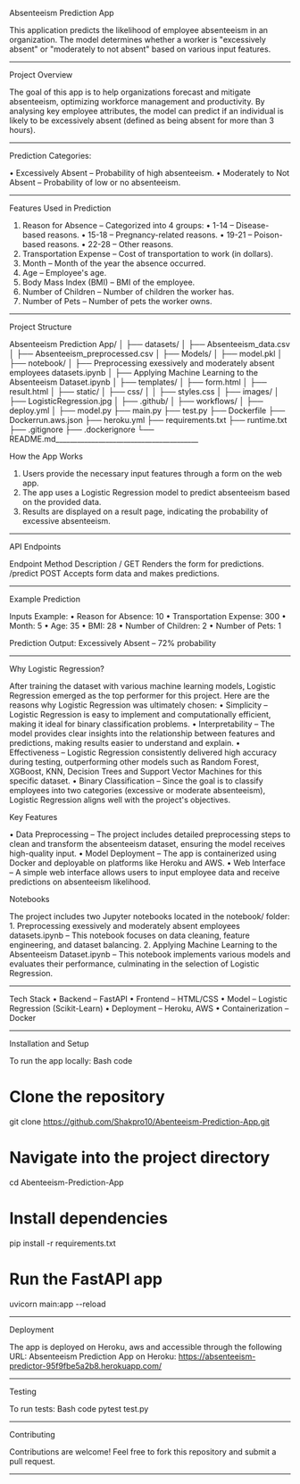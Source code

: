 Absenteeism Prediction App

This application predicts the likelihood of employee absenteeism in an organization. The model determines whether a worker is "excessively absent" or "moderately to not absent" based on various input features.
________________________________________


Project Overview

The goal of this app is to help organizations forecast and mitigate absenteeism, optimizing workforce management and productivity. By analysing key employee attributes, the model can predict if an individual is likely to be excessively absent (defined as being absent for more than 3 hours).
________________________________________


Prediction Categories:

•	Excessively Absent – Probability of high absenteeism.
•	Moderately to Not Absent – Probability of low or no absenteeism.
________________________________________


Features Used in Prediction

1.	Reason for Absence – Categorized into 4 groups:
    •	1-14 – Disease-based reasons.
    •	15-18 – Pregnancy-related reasons.
    •	19-21 – Poison-based reasons.
    •	22-28 – Other reasons.
2.	Transportation Expense – Cost of transportation to work (in dollars).
3.	Month – Month of the year the absence occurred.
4.	Age – Employee's age.
5.	Body Mass Index (BMI) – BMI of the employee.
6.	Number of Children – Number of children the worker has.
7.	Number of Pets – Number of pets the worker owns.
________________________________________


Project Structure

Absenteeism Prediction App/
│
├── datasets/
│   ├── Absenteeism_data.csv
│   ├── Absenteeism_preprocessed.csv
│
├── Models/
│   ├── model.pkl
│
├── notebook/
│   ├── Preprocessing exessively and moderately absent employees datasets.ipynb
│   ├── Applying Machine Learning to the Absenteeism Dataset.ipynb
│
├── templates/
│   ├── form.html
│   ├── result.html
│
├── static/
│   ├── css/
│   │   ├── styles.css
│   ├── images/
│       ├── LogisticRegression.jpg
│
├── .github/
│   ├── workflows/
│       ├── deploy.yml
│
├── model.py
├── main.py
├── test.py
├── Dockerfile
├── Dockerrun.aws.json
├── heroku.yml
├── requirements.txt
├── runtime.txt
├── .gitignore
├── .dockerignore
└── README.md________________________________________


How the App Works

1.	Users provide the necessary input features through a form on the web app.
2.	The app uses a Logistic Regression model to predict absenteeism based on the provided data.
3.	Results are displayed on a result page, indicating the probability of excessive absenteeism.
________________________________________


API Endpoints

Endpoint	Method	Description
/	        GET	    Renders the form for predictions.
/predict	POST	Accepts form data and makes predictions.
________________________________________


Example Prediction

Inputs Example:
    •	Reason for Absence: 10
    •	Transportation Expense: 300
    •	Month: 5
    •	Age: 35
    •	BMI: 28
    •	Number of Children: 2
    •	Number of Pets: 1

Prediction Output: Excessively Absent – 72% probability
________________________________________


Why Logistic Regression?

After training the dataset with various machine learning models, Logistic Regression emerged as the top performer for this project. Here are the reasons why Logistic Regression was ultimately chosen:
    •	Simplicity – Logistic Regression is easy to implement and computationally efficient, making it ideal for binary classification problems.
    •	Interpretability – The model provides clear insights into the relationship between features and predictions, making results easier to understand and explain.
    •	Effectiveness – Logistic Regression consistently delivered high accuracy during testing, outperforming other models such as Random Forest, XGBoost, KNN, Decision Trees and Support Vector Machines for this specific dataset.
    •	Binary Classification – Since the goal is to classify employees into two categories (excessive or moderate absenteeism), Logistic Regression aligns well with the project's objectives.


Key Features

•	Data Preprocessing – The project includes detailed preprocessing steps to clean and transform the absenteeism dataset, ensuring the model receives high-quality input.
•	Model Deployment – The app is containerized using Docker and deployable on platforms like Heroku and AWS.
•	Web Interface – A simple web interface allows users to input employee data and receive predictions on absenteeism likelihood.

Notebooks

The project includes two Jupyter notebooks located in the notebook/ folder:
    1.	Preprocessing exessively and moderately absent employees datasets.ipynb – This notebook focuses on data cleaning, feature engineering, and dataset balancing.
    2.	Applying Machine Learning to the Absenteeism Dataset.ipynb – This notebook implements various models and evaluates their performance, culminating in the selection of Logistic Regression.

________________________________________


Tech Stack
    •	Backend – FastAPI
    •	Frontend – HTML/CSS
    •	Model – Logistic Regression (Scikit-Learn)
    •	Deployment – Heroku, AWS
    •	Containerization – Docker
________________________________________


Installation and Setup

To run the app locally:
Bash code
# Clone the repository
git clone https://github.com/Shakpro10/Abenteeism-Prediction-App.git  

# Navigate into the project directory
cd Abenteeism-Prediction-App  

# Install dependencies
pip install -r requirements.txt  

# Run the FastAPI app
uvicorn main:app --reload  
________________________________________


Deployment

The app is deployed on Heroku, aws and accessible through the following URL:
Absenteeism Prediction App on Heroku: https://absenteeism-predictor-95f9fbe5a2b8.herokuapp.com/
________________________________________


Testing

To run tests:
Bash code
pytest test.py  
________________________________________


Contributing

Contributions are welcome! Feel free to fork this repository and submit a pull request.
________________________________________